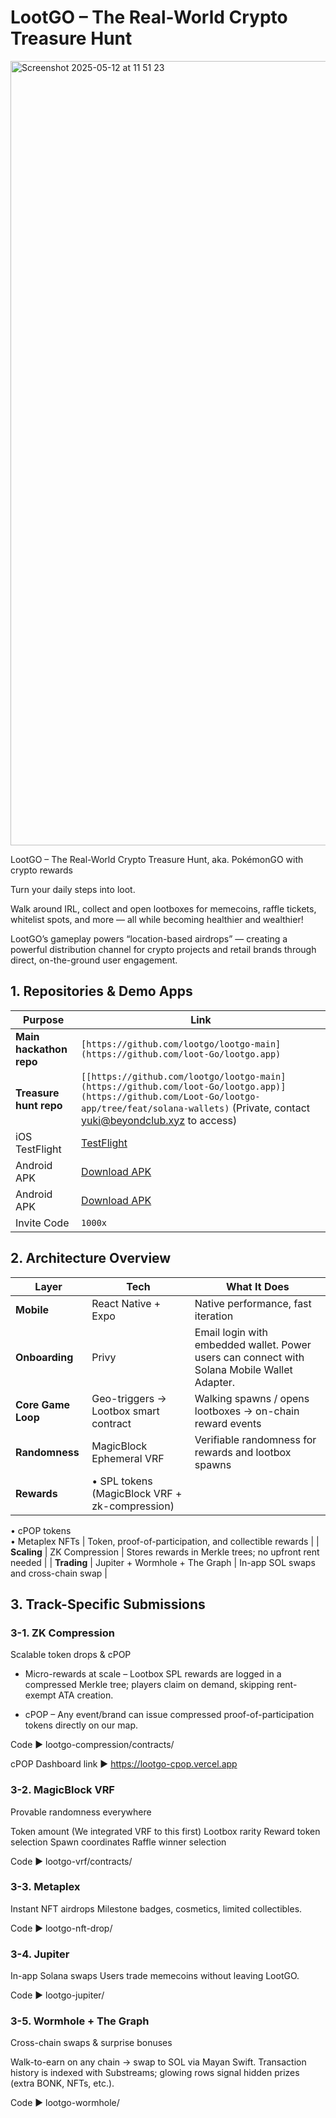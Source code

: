 # LootGO – The Real-World Crypto Treasure Hunt
<img width="1255" alt="Screenshot 2025-05-12 at 11 51 23" src="https://github.com/user-attachments/assets/223f8890-0a73-4f74-b626-c2a82f4a3df4" />

LootGO – The Real-World Crypto Treasure Hunt, aka. PokémonGO with crypto rewards

Turn your daily steps into loot. 

Walk around IRL, collect and open lootboxes for memecoins, raffle tickets, whitelist spots, and more — all while becoming healthier and wealthier!

LootGO’s gameplay powers “location-based airdrops” — creating a powerful distribution channel for crypto projects and retail brands through direct, on-the-ground user engagement.

## 1. Repositories & Demo Apps


| Purpose | Link |
|---------|------|
| **Main hackathon repo** | `[https://github.com/lootgo/lootgo-main](https://github.com/loot-Go/lootgo.app)` |
| **Treasure hunt repo** | `[[https://github.com/lootgo/lootgo-main](https://github.com/loot-Go/lootgo.app)](https://github.com/Loot-Go/lootgo-app/tree/feat/solana-wallets)` (Private, contact yuki@beyondclub.xyz to access) |
| iOS TestFlight | [TestFlight](https://testflight.apple.com/join/57xWEm9G) |
| Android APK | [Download APK](https://drive.google.com/file/d/12z_7GCIk5GgrqFsmoj36yWOhY9_SsNXN/view) |
| Android APK | [Download APK](https://drive.google.com/file/d/12z_7GCIk5GgrqFsmoj36yWOhY9_SsNXN/view) |
| Invite Code | `1000x` |


## 2. Architecture Overview

| Layer | Tech | What It Does |
|-------|------|--------------|
| **Mobile** | React Native + Expo | Native performance, fast iteration |
| **Onboarding** | Privy | Email login with embedded wallet. Power users can connect with Solana Mobile Wallet Adapter. |
| **Core Game Loop** | Geo-triggers → Lootbox smart contract | Walking spawns / opens lootboxes → on-chain reward events |
| **Randomness** | MagicBlock Ephemeral VRF | Verifiable randomness for rewards and lootbox spawns |
| **Rewards** | • SPL tokens (MagicBlock VRF + zk-compression)  
• cPOP tokens  
• Metaplex NFTs | Token, proof-of-participation, and collectible rewards |
| **Scaling** | ZK Compression | Stores rewards in Merkle trees; no upfront rent needed |
| **Trading** | Jupiter + Wormhole + The Graph | In-app SOL swaps and cross-chain swap |

## 3. Track-Specific Submissions

### 3-1. ZK Compression
Scalable token drops & cPOP

* Micro-rewards at scale – Lootbox SPL rewards are logged in a compressed Merkle tree; players claim on demand, skipping rent-exempt ATA creation.

* cPOP – Any event/brand can issue compressed proof-of-participation tokens directly on our map.

Code ▶ lootgo-compression/contracts/

cPOP Dashboard link ▶ https://lootgo-cpop.vercel.app

### 3-2. MagicBlock VRF

Provable randomness everywhere

Token amount (We integrated VRF to this first)
Lootbox rarity
Reward token selection
Spawn coordinates
Raffle winner selection

Code ▶ lootgo-vrf/contracts/

### 3-3. Metaplex

Instant NFT airdrops
Milestone badges, cosmetics, limited collectibles.

Code ▶ lootgo-nft-drop/

### 3-4. Jupiter

In-app Solana swaps
Users trade memecoins without leaving LootGO.

Code ▶ lootgo-jupiter/

### 3-5. Wormhole + The Graph

Cross-chain swaps & surprise bonuses

Walk-to-earn on any chain → swap to SOL via Mayan Swift.
Transaction history is indexed with Substreams; glowing rows signal hidden prizes (extra BONK, NFTs, etc.).

Code ▶ lootgo-wormhole/


